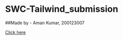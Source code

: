 # SWC-Tailwind_submission

##Made by - Aman Kumar, 200123007

[Click here](https://akr-25.github.io/SWC-Tailwind_submission/main.html)
